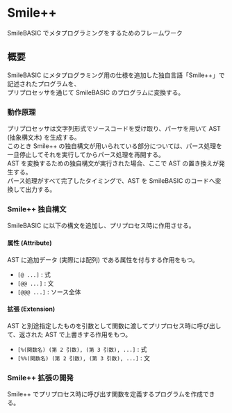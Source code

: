 # Smile++

SmileBASIC でメタプログラミングをするためのフレームワーク

## 概要

SmileBASIC にメタプログラミング用の仕様を追加した独自言語「Smile++」で記述されたプログラムを、  
プリプロセッサを通じて SmileBASIC のプログラムに変換する。

### 動作原理

プリプロセッサは文字列形式でソースコードを受け取り、パーサを用いて AST (抽象構文木) を生成する。  
このとき Smile++ の独自構文が用いられている部分については、パース処理を一旦停止してそれを実行してからパース処理を再開する。  
AST を変換するための独自構文が実行された場合、ここで AST の置き換えが発生する。  
パース処理がすべて完了したタイミングで、AST を SmileBASIC のコードへ変換して出力する。

### Smile++ 独自構文

SmileBASIC に以下の構文を追加し、プリプロセス時に作用させる。

#### 属性 (Attribute)

AST に追加データ (実際には配列) である属性を付与する作用をもつ。

- ``[@ ...]`` : 式
- ``[@@ ...]`` : 文
- ``[@@@ ...]`` : ソース全体

#### 拡張 (Extension)

AST と別途指定したものを引数として関数に渡してプリプロセス時に呼び出して、返された AST で上書きする作用をもつ。

- ``[%(関数名) (第 2 引数), (第 3 引数), ...]`` : 式
- ``[%%(関数名) (第 2 引数), (第 3 引数), ...]`` : 文

### Smile++ 拡張の開発

Smile++ でプリプロセス時に呼び出す関数を定義するプログラムを作成できる。
